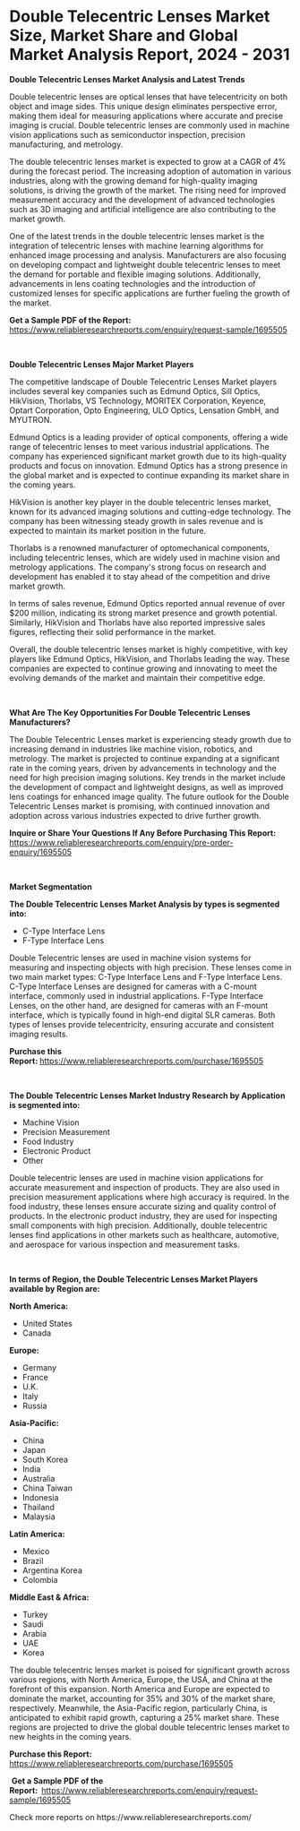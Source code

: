 <p><h1>Double Telecentric Lenses Market Size, Market Share and Global Market Analysis Report, 2024 - 2031</h1></p><p><strong>Double Telecentric Lenses Market Analysis and Latest Trends</strong></p>
<p><p>Double telecentric lenses are optical lenses that have telecentricity on both object and image sides. This unique design eliminates perspective error, making them ideal for measuring applications where accurate and precise imaging is crucial. Double telecentric lenses are commonly used in machine vision applications such as semiconductor inspection, precision manufacturing, and metrology.</p><p>The double telecentric lenses market is expected to grow at a CAGR of 4% during the forecast period. The increasing adoption of automation in various industries, along with the growing demand for high-quality imaging solutions, is driving the growth of the market. The rising need for improved measurement accuracy and the development of advanced technologies such as 3D imaging and artificial intelligence are also contributing to the market growth.</p><p>One of the latest trends in the double telecentric lenses market is the integration of telecentric lenses with machine learning algorithms for enhanced image processing and analysis. Manufacturers are also focusing on developing compact and lightweight double telecentric lenses to meet the demand for portable and flexible imaging solutions. Additionally, advancements in lens coating technologies and the introduction of customized lenses for specific applications are further fueling the growth of the market.</p></p>
<p><strong>Get a Sample PDF of the Report:&nbsp;</strong> <a href="https://www.reliableresearchreports.com/enquiry/request-sample/1695505">https://www.reliableresearchreports.com/enquiry/request-sample/1695505</a></p>
<p>&nbsp;</p>
<p><strong>Double Telecentric Lenses Major Market Players</strong></p>
<p><p>The competitive landscape of Double Telecentric Lenses Market players includes several key companies such as Edmund Optics, Sill Optics, HikVision, Thorlabs, VS Technology, MORITEX Corporation, Keyence, Optart Corporation, Opto Engineering, ULO Optics, Lensation GmbH, and MYUTRON.</p><p>Edmund Optics is a leading provider of optical components, offering a wide range of telecentric lenses to meet various industrial applications. The company has experienced significant market growth due to its high-quality products and focus on innovation. Edmund Optics has a strong presence in the global market and is expected to continue expanding its market share in the coming years.</p><p>HikVision is another key player in the double telecentric lenses market, known for its advanced imaging solutions and cutting-edge technology. The company has been witnessing steady growth in sales revenue and is expected to maintain its market position in the future.</p><p>Thorlabs is a renowned manufacturer of optomechanical components, including telecentric lenses, which are widely used in machine vision and metrology applications. The company's strong focus on research and development has enabled it to stay ahead of the competition and drive market growth.</p><p>In terms of sales revenue, Edmund Optics reported annual revenue of over $200 million, indicating its strong market presence and growth potential. Similarly, HikVision and Thorlabs have also reported impressive sales figures, reflecting their solid performance in the market.</p><p>Overall, the double telecentric lenses market is highly competitive, with key players like Edmund Optics, HikVision, and Thorlabs leading the way. These companies are expected to continue growing and innovating to meet the evolving demands of the market and maintain their competitive edge.</p></p>
<p>&nbsp;</p>
<p><strong>What Are The Key Opportunities For Double Telecentric Lenses Manufacturers?</strong></p>
<p><p>The Double Telecentric Lenses market is experiencing steady growth due to increasing demand in industries like machine vision, robotics, and metrology. The market is projected to continue expanding at a significant rate in the coming years, driven by advancements in technology and the need for high precision imaging solutions. Key trends in the market include the development of compact and lightweight designs, as well as improved lens coatings for enhanced image quality. The future outlook for the Double Telecentric Lenses market is promising, with continued innovation and adoption across various industries expected to drive further growth.</p></p>
<p><strong>Inquire or Share Your Questions If Any Before Purchasing This Report:</strong> <a href="https://www.reliableresearchreports.com/enquiry/pre-order-enquiry/1695505">https://www.reliableresearchreports.com/enquiry/pre-order-enquiry/1695505</a></p>
<p>&nbsp;</p>
<p><strong>Market Segmentation</strong></p>
<p><strong>The Double Telecentric Lenses Market Analysis by types is segmented into:</strong></p>
<p><ul><li>C-Type Interface Lens</li><li>F-Type Interface Lens</li></ul></p>
<p><p>Double Telecentric lenses are used in machine vision systems for measuring and inspecting objects with high precision. These lenses come in two main market types: C-Type Interface Lens and F-Type Interface Lens. C-Type Interface Lenses are designed for cameras with a C-mount interface, commonly used in industrial applications. F-Type Interface Lenses, on the other hand, are designed for cameras with an F-mount interface, which is typically found in high-end digital SLR cameras. Both types of lenses provide telecentricity, ensuring accurate and consistent imaging results.</p></p>
<p><strong>Purchase this Report:&nbsp;</strong><a href="https://www.reliableresearchreports.com/purchase/1695505">https://www.reliableresearchreports.com/purchase/1695505</a></p>
<p>&nbsp;</p>
<p><strong>The Double Telecentric Lenses Market Industry Research by Application is segmented into:</strong></p>
<p><ul><li>Machine Vision</li><li>Precision Measurement</li><li>Food Industry</li><li>Electronic Product</li><li>Other</li></ul></p>
<p><p>Double telecentric lenses are used in machine vision applications for accurate measurement and inspection of products. They are also used in precision measurement applications where high accuracy is required. In the food industry, these lenses ensure accurate sizing and quality control of products. In the electronic product industry, they are used for inspecting small components with high precision. Additionally, double telecentric lenses find applications in other markets such as healthcare, automotive, and aerospace for various inspection and measurement tasks.</p></p>
<p>&nbsp;</p>
<p><strong>In terms of Region, the Double Telecentric Lenses Market Players available by Region are:</strong></p>
<p>
    <p> <strong> North America: </strong>
        <ul>
            <li>United States</li>
            <li>Canada</li>
        </ul>
        </p> 
    <p> <strong> Europe: </strong>
        <ul>
            <li>Germany</li>
            <li>France</li>
            <li>U.K.</li>
            <li>Italy</li>
            <li>Russia</li>
        </ul>
        </p> 
    <p> <strong> Asia-Pacific: </strong>
        <ul>
            <li>China</li>
            <li>Japan</li>
            <li>South Korea</li>
            <li>India</li>
            <li>Australia</li>
            <li>China Taiwan</li>
            <li>Indonesia</li>
            <li>Thailand</li>
            <li>Malaysia</li>
        </ul>
        </p> 
    <p> <strong> Latin America: </strong>
        <ul>
            <li>Mexico</li>
            <li>Brazil</li>
            <li>Argentina Korea</li>
            <li>Colombia</li>
        </ul>
        </p> 
    <p> <strong> Middle East & Africa: </strong>
        <ul>
            <li>Turkey</li>
            <li>Saudi</li>
            <li>Arabia</li>
            <li>UAE</li>
            <li>Korea</li>
        </ul>
    </p>
    </p>
<p><p>The double telecentric lenses market is poised for significant growth across various regions, with North America, Europe, the USA, and China at the forefront of this expansion. North America and Europe are expected to dominate the market, accounting for 35% and 30% of the market share, respectively. Meanwhile, the Asia-Pacific region, particularly China, is anticipated to exhibit rapid growth, capturing a 25% market share. These regions are projected to drive the global double telecentric lenses market to new heights in the coming years.</p></p>
<p><strong>Purchase this Report: </strong><a href="https://www.reliableresearchreports.com/purchase/1695505">https://www.reliableresearchreports.com/purchase/1695505</a></p>
<p>&nbsp;<strong>Get a Sample PDF of the Report:&nbsp;&nbsp;</strong><a href="https://www.reliableresearchreports.com/enquiry/request-sample/1695505">https://www.reliableresearchreports.com/enquiry/request-sample/1695505</a></p>
<p><strong></strong></p>
<p>Check more reports on https://www.reliableresearchreports.com/</p>